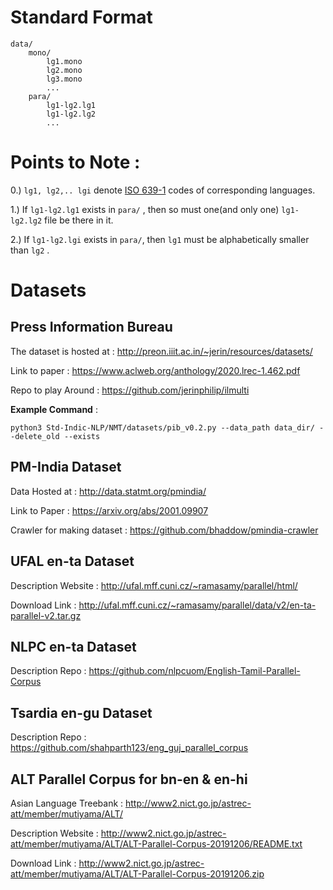 # Standard Format

```
data/
    mono/
        lg1.mono
        lg2.mono
        lg3.mono
        ...
    para/
        lg1-lg2.lg1
        lg1-lg2.lg2
        ...
```

# Points to Note :

0.) ```lg1, lg2,.. lgi``` denote [ISO 639-1](https://en.wikipedia.org/wiki/List_of_ISO_639-1_codes) codes of corresponding languages.

1.) If ```lg1-lg2.lg1``` exists in ```para/``` , then so must one(and only one) ```lg1-lg2.lg2``` file be there in it.

2.) If ```lg1-lg2.lgi``` exists in ```para/```, then ```lg1``` must be alphabetically smaller than ```lg2``` .

# Datasets

## Press Information Bureau

The dataset is hosted at : http://preon.iiit.ac.in/~jerin/resources/datasets/

Link to paper : https://www.aclweb.org/anthology/2020.lrec-1.462.pdf

Repo to play Around : https://github.com/jerinphilip/ilmulti

**Example Command** : 
```
python3 Std-Indic-NLP/NMT/datasets/pib_v0.2.py --data_path data_dir/ --delete_old --exists
```

## PM-India Dataset

Data Hosted at : http://data.statmt.org/pmindia/

Link to Paper : https://arxiv.org/abs/2001.09907

Crawler for making dataset : https://github.com/bhaddow/pmindia-crawler

## UFAL en-ta Dataset

Description Website : http://ufal.mff.cuni.cz/~ramasamy/parallel/html/

Download Link : http://ufal.mff.cuni.cz/~ramasamy/parallel/data/v2/en-ta-parallel-v2.tar.gz

## NLPC en-ta Dataset

Description Repo : https://github.com/nlpcuom/English-Tamil-Parallel-Corpus

## Tsardia en-gu Dataset

Description Repo : https://github.com/shahparth123/eng_guj_parallel_corpus

## ALT Parallel Corpus for bn-en & en-hi

Asian Language Treebank : http://www2.nict.go.jp/astrec-att/member/mutiyama/ALT/

Description Website : http://www2.nict.go.jp/astrec-att/member/mutiyama/ALT/ALT-Parallel-Corpus-20191206/README.txt

Download Link : http://www2.nict.go.jp/astrec-att/member/mutiyama/ALT/ALT-Parallel-Corpus-20191206.zip